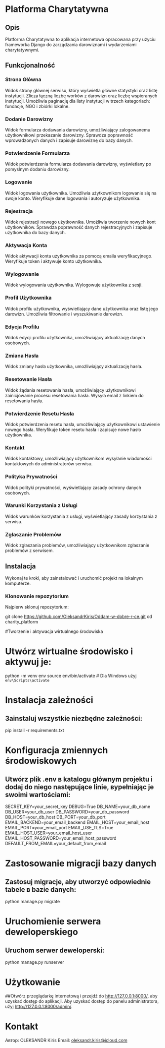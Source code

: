 # Platforma Charytatywna

## Opis
Platforma Charytatywna to aplikacja internetowa opracowana przy użyciu frameworka Django do zarządzania darowiznami i wydarzeniami charytatywnymi.

## Funkcjonalność

### Strona Główna
Widok strony głównej serwisu, który wyświetla główne statystyki oraz listę instytucji. Zlicza łączną liczbę worków z darowizn oraz liczbę wspieranych instytucji. Umożliwia paginację dla listy instytucji w trzech kategoriach: fundacje, NGO i zbiórki lokalne.

### Dodanie Darowizny
Widok formularza dodawania darowizny, umożliwiający zalogowanemu użytkownikowi przekazanie darowizny. Sprawdza poprawność wprowadzonych danych i zapisuje darowiznę do bazy danych.

### Potwierdzenie Formularza
Widok potwierdzenia formularza dodawania darowizny, wyświetlany po pomyślnym dodaniu darowizny.

### Logowanie
Widok logowania użytkownika. Umożliwia użytkownikom logowanie się na swoje konto. Weryfikuje dane logowania i autoryzuje użytkownika.

### Rejestracja
Widok rejestracji nowego użytkownika. Umożliwia tworzenie nowych kont użytkowników. Sprawdza poprawność danych rejestracyjnych i zapisuje użytkownika do bazy danych.

### Aktywacja Konta
Widok aktywacji konta użytkownika za pomocą emaila weryfikacyjnego. Weryfikuje token i aktywuje konto użytkownika.

### Wylogowanie
Widok wylogowania użytkownika. Wylogowuje użytkownika z sesji.

### Profil Użytkownika
Widok profilu użytkownika, wyświetlający dane użytkownika oraz listę jego darowizn. Umożliwia filtrowanie i wyszukiwanie darowizn.

### Edycja Profilu
Widok edycji profilu użytkownika, umożliwiający aktualizację danych osobowych.

### Zmiana Hasła
Widok zmiany hasła użytkownika, umożliwiający aktualizację hasła.

### Resetowanie Hasła
Widok żądania resetowania hasła, umożliwiający użytkownikowi zainicjowanie procesu resetowania hasła. Wysyła email z linkiem do resetowania hasła.

### Potwierdzenie Resetu Hasła
Widok potwierdzenia resetu hasła, umożliwiający użytkownikowi ustawienie nowego hasła. Weryfikuje token resetu hasła i zapisuje nowe hasło użytkownika.

### Kontakt
Widok kontaktowy, umożliwiający użytkownikom wysyłanie wiadomości kontaktowych do administratorów serwisu.

### Polityka Prywatności
Widok polityki prywatności, wyświetlający zasady ochrony danych osobowych.

### Warunki Korzystania z Usługi
Widok warunków korzystania z usługi, wyświetlający zasady korzystania z serwisu.

### Zgłaszanie Problemów
Widok zgłaszania problemów, umożliwiający użytkownikom zgłaszanie problemów z serwisem.

## Instalacja
Wykonaj te kroki, aby zainstalować i uruchomić projekt na lokalnym komputerze.

### Klonowanie repozytorium
Najpierw sklonuj repozytorium:

git clone https://github.com/OleksandrKiris/Oddam-w-dobre-r-ce.git
cd charity_platform

#Tworzenie i aktywacja wirtualnego środowiska

# Utwórz wirtualne środowisko i aktywuj je:

python -m venv env
source env/bin/activate  # Dla Windows użyj `env\Scripts\activate`

# Instalacja zależności

## Зainstaluj wszystkie niezbędne zależności:

pip install -r requirements.txt

# Konfiguracja zmiennych środowiskowych

## Utwórz plik .env в katalogu głównym projektu i dodaj do niego następujące linie, вypełniając je swoimi wartościami:

SECRET_KEY=your_secret_key
DEBUG=True
DB_NAME=your_db_name
DB_USER=your_db_user
DB_PASSWORD=your_db_password
DB_HOST=your_db_host
DB_PORT=your_db_port
EMAIL_BACKEND=your_email_backend
EMAIL_HOST=your_email_host
EMAIL_PORT=your_email_port
EMAIL_USE_TLS=True
EMAIL_HOST_USER=your_email_host_user
EMAIL_HOST_PASSWORD=your_email_host_password
DEFAULT_FROM_EMAIL=your_default_from_email

# Zastosowanie migracji bazy danych

## Zastosuj migracje, aby utworzyć odpowiednie tabele в bazie danych:

python manage.py migrate

# Uruchomienie serwera deweloperskiego

## Uruchom serwer deweloperski:

python manage.py runserver

# Użytkowanie

##Otwórz przeglądarkę internetową i przejdź do http://127.0.0.1:8000/, aby uzyskać dostęp do aplikacji. Aby uzyskać dostęp do panelu administratora, użyj http://127.0.0.1:8000/admin/.

# Kontakt
Автор: OLEKSANDR Kiris
Email: oleksandr.kiris@icloud.com